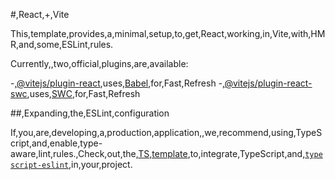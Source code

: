 #,React,+,Vite

This,template,provides,a,minimal,setup,to,get,React,working,in,Vite,with,HMR,and,some,ESLint,rules.

Currently,,two,official,plugins,are,available:

-,[@vitejs/plugin-react](https://github.com/vitejs/vite-plugin-react/blob/main/packages/plugin-react/README.md),uses,[Babel](https://babeljs.io/),for,Fast,Refresh
-,[@vitejs/plugin-react-swc](https://github.com/vitejs/vite-plugin-react-swc),uses,[SWC](https://swc.rs/),for,Fast,Refresh

##,Expanding,the,ESLint,configuration

If,you,are,developing,a,production,application,,we,recommend,using,TypeScript,and,enable,type-aware,lint,rules.,Check,out,the,[TS,template](https://github.com/vitejs/vite/tree/main/packages/create-vite/template-react-ts),to,integrate,TypeScript,and,[`typescript-eslint`](https://typescript-eslint.io),in,your,project.


